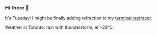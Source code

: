 ### Hi there :wave:

It's Tuesday! I might be finally adding refraction to my [terminal raytracer](https://github.com/bewuethr/bash-raytracer).

Weather in Toronto: rain with thunderstorm, at +29°C.
